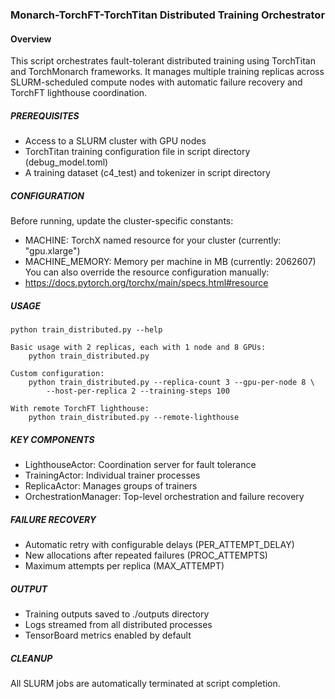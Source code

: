 ### Monarch-TorchFT-TorchTitan Distributed Training Orchestrator

#### Overview
This script orchestrates fault-tolerant distributed training using TorchTitan and TorchMonarch
frameworks. It manages multiple training replicas across SLURM-scheduled compute nodes
with automatic failure recovery and TorchFT lighthouse coordination.

##### PREREQUISITES
- Access to a SLURM cluster with GPU nodes
- TorchTitan training configuration file in script directory (debug_model.toml)
- A training dataset (c4_test) and tokenizer in script directory

##### CONFIGURATION
Before running, update the cluster-specific constants:
- MACHINE: TorchX named resource for your cluster (currently: "gpu.xlarge")
- MACHINE_MEMORY: Memory per machine in MB (currently: 2062607)
You can also override the resource configuration manually:
- https://docs.pytorch.org/torchx/main/specs.html#resource

##### USAGE
    python train_distributed.py --help

    Basic usage with 2 replicas, each with 1 node and 8 GPUs:
        python train_distributed.py

    Custom configuration:
        python train_distributed.py --replica-count 3 --gpu-per-node 8 \
            --host-per-replica 2 --training-steps 100

    With remote TorchFT lighthouse:
        python train_distributed.py --remote-lighthouse

##### KEY COMPONENTS
- LighthouseActor: Coordination server for fault tolerance
- TrainingActor: Individual trainer processes
- ReplicaActor: Manages groups of trainers
- OrchestrationManager: Top-level orchestration and failure recovery

##### FAILURE RECOVERY
- Automatic retry with configurable delays (PER_ATTEMPT_DELAY)
- New allocations after repeated failures (PROC_ATTEMPTS)
- Maximum attempts per replica (MAX_ATTEMPT)

##### OUTPUT
- Training outputs saved to ./outputs directory
- Logs streamed from all distributed processes
- TensorBoard metrics enabled by default

##### CLEANUP
All SLURM jobs are automatically terminated at script completion.
